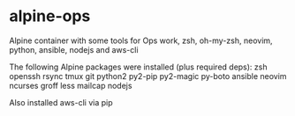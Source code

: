 # alpine-ops
Alpine container with some tools for Ops work, zsh, oh-my-zsh, neovim, python, ansible, nodejs and aws-cli

The following Alpine packages were installed (plus required deps):
zsh openssh rsync tmux git python2 py2-pip py2-magic py-boto ansible neovim ncurses groff less mailcap nodejs

Also installed aws-cli via pip
